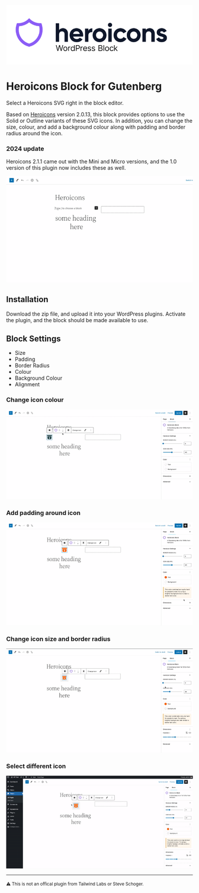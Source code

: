 ![Heroicons block banner](./assets/banner-772x-225.png)

# Heroicons Block for Gutenberg

Select a Heroicons SVG right in the block editor.

Based on [Heroicons](https://github.com/tailwindlabs/heroicons) version 2.0.13, this block provides options to use the Solid or Outline variants of these SVG icons. In addition, you can change the size, colour, and add a background colour along with padding and border radius around the icon.

### 2024 update

Heroicons 2.1.1 came out with the Mini and Micro versions, and the 1.0 version of this plugin now includes these as well.

![Select an icon from list in modal](select-icon.gif)


## Installation

Download the zip file, and upload it into your WordPress plugins. Activate the plugin, and the block should be made available to use.

## Block Settings

- Size
- Padding
- Border Radius
- Colour
- Background Colour
- Alignment


### Change icon colour
![Align icon with block settings](center-icon.gif)

### Add padding around icon
![Add padding around icon](padding-icon.gif)

### Change icon size and border radius
![Change icon size and border radius](size-radius.gif)


### Select different icon
![Change to different icon with search](change-icon.gif)



---

<small>⚠️ This is not an offical plugin from Tailwind Labs or Steve Schoger.</small>
